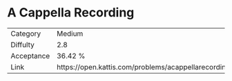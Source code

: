 # A Cappella Recording

<table>
    <tr>
        <td>Category</td>
        <td>Medium</td>
    </tr>
    <tr>
        <td>Diffulty</td>
        <td>2.8</td>
    </tr>
    <tr>
        <td>Acceptance</td>
        <td>36.42 %</td>
    </tr>
    <tr>
        <td>Link</td>
        <td>https://open.kattis.com/problems/acappellarecording</td>
    </tr>
</table>